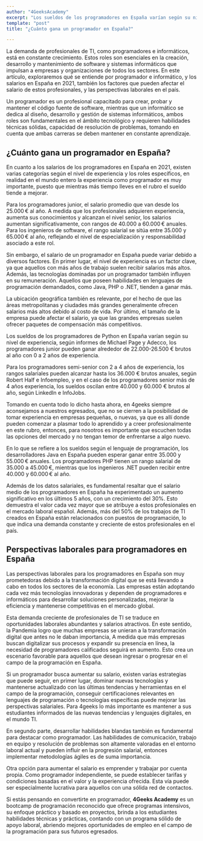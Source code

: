 ```yaml
---
author: "4GeeksAcademy"
excerpt: "Los sueldos de los programadores en España varían según su nivel de experiencia, lenguaje de programación y más"
template: "post"
title: "¿Cuánto gana un programador en España?"

---
```


La demanda de profesionales de TI, como programadores e informáticos, está en constante crecimiento. Estos roles son esenciales en la creación, desarrollo y mantenimiento de software y sistemas informáticos que impulsan a empresas y organizaciones de todos los sectores. En este artículo, exploraremos qué se entiende por programador e informático, y los salarios en España en 2021, también los factores que pueden afectar el salario de estos profesionales, y las perspectivas laborales en el país.

Un programador es un profesional capacitado para crear, probar y mantener el código fuente de software, mientras que un informático se dedica al diseño, desarrollo y gestión de sistemas informáticos, ambos roles son fundamentales en el ámbito tecnológico y requieren habilidades técnicas sólidas, capacidad de resolución de problemas, tomando en cuenta que ambas carreras se deben mantener en constante aprendizaje.

## ¿Cuánto gana un programador en España?

En cuanto a los salarios de los programadores en España en 2021, existen varias categorías según el nivel de experiencia y los roles específicos, en realidad en el mundo entero la experiencia como programador es muy importante, puesto que mientras más tiempo lleves en el rubro el sueldo tiende a mejorar. 

Para los programadores junior, el salario promedio que van desde los 25.000 € al año. A medida que los profesionales adquieren experiencia, aumenta sus conocimientos y alcanzan el nivel senior, los salarios aumentan significativamente, con rangos de 40.000 a 60.000 € anuales. Para los ingenieros de software, el rango salarial se sitúa entre 35.000 y 65.000 € al año, reflejando el nivel de especialización y responsabilidad asociado a este rol.

Sin embargo, el salario de un programador en España puede variar debido a diversos factores. En primer lugar, el nivel de experiencia es un factor clave, ya que aquellos con más años de trabajo suelen recibir salarios más altos. Además, las tecnologías dominadas por un programador también influyen en su remuneración. Aquellos que poseen habilidades en lenguajes de programación demandados, como Java, PHP o .NET, tienden a ganar más. 

La ubicación geográfica también es relevante, por el hecho de que las áreas metropolitanas y ciudades más grandes generalmente ofrecen salarios más altos debido al costo de vida. Por último, el tamaño de la empresa puede afectar el salario, ya que las grandes empresas suelen ofrecer paquetes de compensación más competitivos.

Los sueldos de los programadores de Python en España varían según su nivel de experiencia, según informes de Michael Page y Adecco, los programadores junior pueden ganar alrededor de 22.000-26.500 € brutos al año con 0 a 2 años de experiencia. 

Para los programadores semi-senior con 2 a 4 años de experiencia, los rangos salariales pueden alcanzar hasta los 36.000 € brutos anuales, según Robert Half e Infoempleo, y en el caso de los programadores senior más de 4 años experiencia, los sueldos oscilan entre 40.000 y 60.000 € brutos al año, según LinkedIn e InfoJobs.

Tomando en cuenta todo lo dicho hasta ahora, en 4geeks siempre aconsejamos a nuestros egresados, que no se cierren a la posibilidad de tomar experiencia en empresas pequeñas, o nuevas, ya que es allí donde pueden comenzar a plasmar todo lo aprendido y a creer profesionalmente en este rubro, entonces, para nosotros es importante que escuchen todas las opciones del mercado y no tengan temor de enfrentarse a algo nuevo.

En lo que se refiere a los sueldos según el lenguaje de programación, los desarrolladores Java en España pueden esperar ganar entre 35.000 y 55.000 € anuales. Los programadores PHP tienen un rango salarial de 35.000 a 45.000 €, mientras que los ingenieros .NET pueden recibir entre 40.000 y 60.000 € al año. 

Además de los datos salariales, es fundamental resaltar que el salario medio de los programadores en España ha experimentado un aumento significativo en los últimos 5 años, con un crecimiento del 30%. Esto demuestra el valor cada vez mayor que se atribuye a estos profesionales en el mercado laboral español. Además, más del 50% de los trabajos de TI creados en España están relacionados con puestos de programación, lo que indica una demanda constante y creciente de estos profesionales en el país.

## Perspectivas laborales para programadores en España

Las perspectivas laborales para los programadores en España son muy prometedoras debido a la transformación digital que se está llevando a cabo en todos los sectores de la economía. Las empresas están adoptando cada vez más tecnologías innovadoras y dependen de programadores e informáticos para desarrollar soluciones personalizadas, mejorar la eficiencia y mantenerse competitivas en el mercado global.

Esta demanda creciente de profesionales de TI se traduce en oportunidades laborales abundantes y salarios atractivos. En este sentido, la Pandemia logro que muchas empresas se unieran a la transformación digital que antes no le daban importancia, A medida que más empresas buscan digitalizar sus procesos y expandir su presencia en línea, la necesidad de programadores calificados seguirá en aumento. Esto crea un escenario favorable para aquellos que desean ingresar o progresar en el campo de la programación en España.

Si un programador busca aumentar su salario, existen varias estrategias que puede seguir, en primer lugar, dominar nuevas tecnologías y mantenerse actualizado con las últimas tendencias y herramientas en el campo de la programación, conseguir certificaciones relevantes en lenguajes de programación o tecnologías específicas puede mejorar las perspectivas salariales. Para 4geeks lo más importante es mantener a sus estudiantes informados de las nuevas tendencias y lenguajes digitales, en el mundo TI.

En segundo parte, desarrollar habilidades blandas también es fundamental para destacar como programador. Las habilidades de comunicación, trabajo en equipo y resolución de problemas son altamente valoradas en el entorno laboral actual y pueden influir en la progresión salarial, entonces implementar metodologías ágiles es de suma importancia.

Otra opción para aumentar el salario es emprender y trabajar por cuenta propia. Como programador independiente, se puede establecer tarifas y condiciones basadas en el valor y la experiencia ofrecida. Esta vía puede ser especialmente lucrativa para aquellos con una sólida red de contactos.

Si estás pensando en convertirte en programador, **4Geeks Academy** es un bootcamp de programación reconocido que ofrece programas intensivos, su enfoque práctico y basado en proyectos, brinda a los estudiantes habilidades técnicas y prácticas, contando con un programa sólido de apoyo laboral, abriendo mejores oportunidades de empleo en el campo de la programación para sus futuros egresados.

